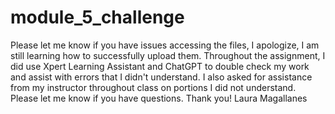 # module_5_challenge
Please let me know if you have issues accessing the files, I apologize, I am still learning how to successfully upload them. Throughout the assignment, I did use Xpert Learning Assistant and ChatGPT to double check my work and assist with errors that I didn't understand. I also asked for assistance from my instructor throughout class on portions I did not understand. Please let me know if you have questions.
Thank you! Laura Magallanes
